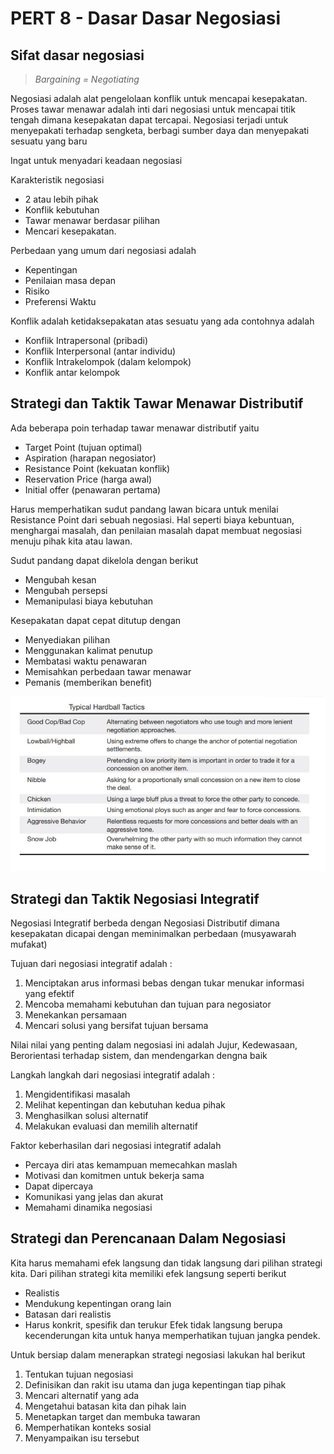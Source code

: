 # PERT 8 - Dasar Dasar Negosiasi

## Sifat dasar negosiasi

 > 
 > *Bargaining = Negotiating*

Negosiasi adalah alat pengelolaan konflik untuk mencapai kesepakatan. Proses tawar menawar adalah inti dari negosiasi untuk mencapai titik tengah dimana kesepakatan dapat tercapai. Negosiasi terjadi untuk menyepakati terhadap sengketa, berbagi sumber daya dan menyepakati sesuatu yang baru

Ingat untuk menyadari keadaan negosiasi

Karakteristik negosiasi

* 2 atau lebih pihak
* Konflik kebutuhan 
* Tawar menawar berdasar pilihan
* Mencari kesepakatan.

Perbedaan yang umum dari negosiasi adalah

* Kepentingan
* Penilaian masa depan
* Risiko
* Preferensi Waktu

Konflik adalah ketidaksepakatan atas sesuatu yang ada contohnya adalah

* Konflik Intrapersonal (pribadi)
* Konflik Interpersonal (antar individu)
* Konflik Intrakelompok (dalam kelompok)
* Konflik antar kelompok

## Strategi dan Taktik Tawar Menawar Distributif

Ada beberapa poin terhadap tawar menawar distributif yaitu

* Target Point (tujuan optimal)
* Aspiration (harapan negosiator)
* Resistance Point (kekuatan konflik)
* Reservation Price (harga awal)
* Initial offer (penawaran pertama)

Harus memperhatikan sudut pandang lawan  bicara untuk menilai Resistance Point dari sebuah negosiasi. Hal seperti biaya kebuntuan, menghargai masalah, dan penilaian masalah dapat membuat negosiasi menuju pihak kita atau lawan.

Sudut pandang dapat dikelola dengan berikut

* Mengubah kesan
* Mengubah persepsi
* Memanipulasi biaya kebutuhan

Kesepakatan dapat cepat ditutup dengan

* Menyediakan pilihan
* Menggunakan kalimat penutup
* Membatasi waktu penawaran
* Memisahkan perbedaan tawar menawar
* Pemanis (memberikan benefit)

![Pasted image 20231220151733.png](..\Software%20Engineering\Pasted%20image%2020231220151733.png)

## Strategi dan Taktik Negosiasi Integratif

Negosiasi Integratif berbeda dengan Negosiasi Distributif dimana kesepakatan dicapai dengan meminimalkan perbedaan (musyawarah mufakat)

Tujuan dari negosiasi integratif adalah :

1. Menciptakan arus informasi bebas dengan tukar menukar informasi yang efektif
1. Mencoba memahami kebutuhan dan tujuan para negosiator
1. Menekankan persamaan 
1. Mencari solusi yang bersifat tujuan bersama

Nilai nilai yang penting dalam negosiasi ini adalah Jujur, Kedewasaan, Berorientasi terhadap sistem, dan mendengarkan dengna baik

Langkah langkah dari negosiasi integratif adalah :

1. Mengidentifikasi masalah
1. Melihat kepentingan dan kebutuhan kedua pihak
1. Menghasilkan solusi alternatif
1. Melakukan evaluasi dan memilih alternatif

Faktor keberhasilan dari negosiasi integratif adalah

* Percaya diri atas kemampuan memecahkan maslah
* Motivasi dan komitmen untuk bekerja sama
* Dapat dipercaya
* Komunikasi yang jelas dan akurat
* Memahami dinamika negosiasi

## Strategi dan Perencanaan Dalam Negosiasi

Kita harus memahami efek langsung dan tidak langsung dari pilihan strategi kita. Dari pilihan strategi kita memiliki efek langsung seperti berikut

* Realistis
* Mendukung kepentingan orang lain
* Batasan dari realistis
* Harus konkrit, spesifik dan terukur
  Efek tidak langsung berupa kecenderungan kita untuk hanya memperhatikan tujuan jangka pendek. 

Untuk bersiap dalam menerapkan strategi negosiasi lakukan hal berikut

1. Tentukan tujuan negosiasi
1. Definisikan dan rakit isu utama dan juga kepentingan tiap pihak
1. Mencari alternatif yang ada
1. Mengetahui batasan kita dan pihak lain
1. Menetapkan target dan membuka tawaran
1. Memperhatikan konteks sosial
1. Menyampaikan isu tersebut
